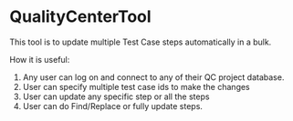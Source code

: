 # QualityCenterTool
This tool is to update multiple Test Case steps automatically in a bulk. 

How it is useful:
1. Any user can log on and connect to any of their QC project database.
2. User can specify multiple test case ids to make the changes
3. User can update any specific step or all the steps
4. User can do Find/Replace or fully update steps.
